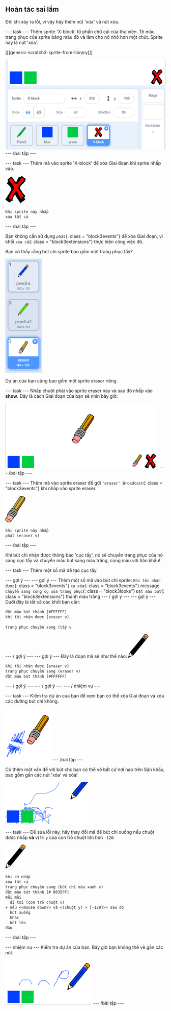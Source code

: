 ## Hoàn tác sai lầm

Đôi khi xảy ra lỗi, vì vậy hãy thêm nút 'xóa' và nút xóa.

\--- task \--- Thêm sprite 'X-block' từ phần chữ cái của thư viện. Tô màu trang phục của sprite bằng màu đỏ và làm cho nó nhỏ hơn một chút. Sprite này là nút 'xóa'.

[[[generic-scratch3-sprite-from-library]]]

![ảnh chụp màn hình](images/paint-x.png) \--- /bài tập \---

\--- task \--- Thêm mã vào sprite 'X-block' để xóa Giai đoạn khi sprite nhấp vào.

![vượt qua](images/cross.png)

```blocks3
Khi sprite này nhấp
xóa tất cả
```

\--- /bài tập \---

Bạn không cần sử dụng `phát`{: class = "block3events"} để xóa Giai đoạn, vì khối `xóa cả`{: class = "block3extensions"} thực hiện công việc đó.

Bạn có thấy rằng bút chì sprite bao gồm một trang phục tẩy?

![ảnh chụp màn hình](images/paint-eraser-costume.png)

Dự án của bạn cũng bao gồm một sprite eraser riêng.

\--- task \--- Nhấp chuột phải vào sprite eraser này và sau đó nhấp vào **show**. Đây là cách Giai đoạn của bạn sẽ nhìn bây giờ:

![ảnh chụp màn hình](images/paint-eraser-stage.png) \--- /bài tập \---

\--- task \--- Thêm mã vào sprite eraser để gửi `'eraser' Broadcast`{: class = "block3events"} khi nhấp vào sprite eraser.

![cục gôm](images/eraser.png)

```blocks3
khi sprite này nhấp
phát (eraser v)
```

\--- /bài tập \---

Khi bút chì nhận được thông báo 'cục tẩy', nó sẽ chuyển trang phục của nó sang cục tẩy và chuyển màu bút sang màu trắng, cùng màu với Sân khấu!

\--- task \--- Thêm một số mã để tạo cục tẩy.

\--- gợi ý \--- \--- gợi ý \--- Thêm một số mã vào bút chì sprite: `Khi tôi nhận được`{: class = "block3events"} `cụ xóa`{: class = "block3events"} message `Chuyển sang công cụ xóa trang phục`{: class = "block3looks"} `Đặt màu bút`{: class = "block3extensions"} thành màu trắng \--- / gợi ý \--- \--- gợi ý \--- Dưới đây là tất cả các khối bạn cần:

```blocks3
đặt màu bút thành [#FFFFFF]
khi tôi nhận được [eraser v]

trang phục chuyển sang (tẩy v
```

\--- / gợi ý \--- \--- gợi ý \--- Đây là đoạn mã sẽ như thế nào: ![bút chì](images/pencil.png)

```blocks3
khi tôi nhận được [eraser v]
trang phục chuyển sang (eraser v)
đặt màu bút thành [#FFFFFF]
```

\--- / gợi ý \--- \--- / gợi ý \--- \--- / nhiệm vụ \---

\--- task \--- Kiểm tra dự án của bạn để xem bạn có thể xóa Giai đoạn và xóa các đường bút chì không.

![ảnh chụp màn hình](images/paint-erase-test.png) \--- /bài tập \---

Có thêm một vấn đề với bút chì: bạn có thể vẽ bất cứ nơi nào trên Sân khấu, bao gồm gần các nút 'xóa' và xóa!

![ảnh chụp màn hình](images/paint-draw-problem.png)

\--- task \--- Để sửa lỗi này, hãy thay đổi mã để bút chỉ xuống nếu chuột được nhấp **và** vị trí `y` của con trỏ chuột lớn hơn `-120`:

![bút chì](images/pencil.png)

```blocks3
khi cờ nhấp
xóa tất cả
trang phục chuyển sang (bút chì màu xanh v)
đặt màu bút thành [# 0035FF]
mãi mãi
  đi tới (con trỏ chuột v)
+ nếu <<mouse down?> và <(chuột y) > [-120]>> sau đó 
  bút xuống
  khác
  bút lên
đầu
```

\--- /bài tập \---

\--- nhiệm vụ \--- Kiểm tra dự án của bạn. Bây giờ bạn không thể vẽ gần các nút.

![ảnh chụp màn hình](images/paint-fixed.png) \--- /bài tập \---